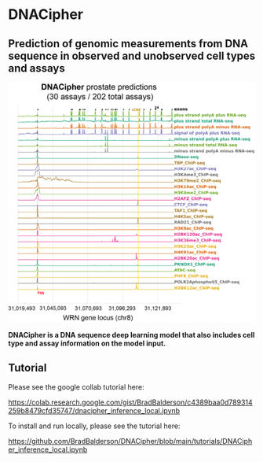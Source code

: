 DNACipher
==================
## Prediction of genomic measurements from DNA sequence in observed and unobserved cell types and assays
<img src="https://github.com/BradBalderson/DNACipher/blob/main/img/dnacipher_logo.png" alt="DNACipher Example" width="600">

**DNACipher is a DNA sequence deep learning model that also includes cell type and assay information on the model input.**

Tutorial
-------
Please see the google collab tutorial here:

https://colab.research.google.com/gist/BradBalderson/c4389baa0d789314259b8479cfd35747/dnacipher_inference_local.ipynb

To install and run locally, please see the tutorial here:

https://github.com/BradBalderson/DNACipher/blob/main/tutorials/DNACipher_inference_local.ipynb

    


